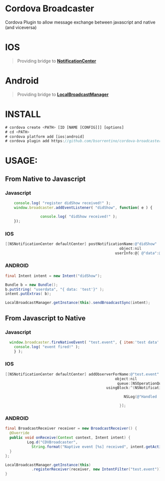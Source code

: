 Cordova Broadcaster
=====================

Cordova Plugin to allow message exchange between javascript and native (and viceversa)

IOS
===

> Providing bridge to **[NotificationCenter](https://developer.apple.com/library/mac/documentation/Cocoa/Reference/Foundation/Classes/NSNotificationCenter_Class/index.html#//apple_ref/occ/instm/NSNotificationCenter/addObserverForName%3aobject%3aqueue%3ausingBlock%3a)**


Android
=======

> Providing bridge to **[LocalBroadcastManager](http://developer.android.com/reference/android/support/v4/content/LocalBroadcastManager.html)**


INSTALL
========

 ```javascript
 # cordova create <PATH> [ID [NAME [CONFIG]]] [options]
 # cd <PATH>
 # cordova platform add [ios|android]
 # cordova plugin add https://github.com/bsorrentino/cordova-broadcaster.git
 ```

USAGE:
======

## From Native to Javascript

### Javascript

```javascript
    console.log( "register didShow received!" );
    window.broadcaster.addEventListener( "didShow", function( e ) {

                console.log( "didShow received!" );
    });
```

### IOS

```Objective-C
[[NSNotificationCenter defaultCenter] postNotificationName:@"didShow"
                                                    object:nil
                                                  userInfo:@{ @"data":@"test"}];
```

### ANDROID

```Java
final Intent intent = new Intent("didShow");

Bundle b = new Bundle();
b.putString( "userdata", "{ data: 'test'}" );
intent.putExtras( b);

LocalBroadcastManager.getInstance(this).sendBroadcastSync(intent);
```

## From Javascript to Native

### Javascript

```javascript
  window.broadcaster.fireNativeEvent( "test.event", { item:'test data' }, function() {
    console.log( "event fired!" );
    } );
 ```

### IOS

```Objective-C
[[NSNotificationCenter defaultCenter] addObserverForName:@"test.event"
                                                  object:nil
                                                   queue:[NSOperationQueue mainQueue]
                                              usingBlock:^(NSNotification *note) {

                                                      NSLog(@"Handled 'test.event' [%@]", note);

                                                    }];
```

### ANDROID

```Java
final BroadcastReceiver receiver = new BroadcastReceiver() {
  @Override
  public void onReceive(Context context, Intent intent) {
          Log.d("CDVBroadcaster",
            String.format("Naptive event [%s] received", intent.getAction()));
  }
};

LocalBroadcastManager.getInstance(this)
            .registerReceiver(receiver, new IntentFilter("test.event"));
}
```
